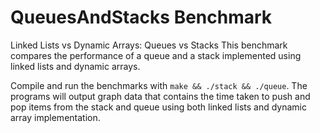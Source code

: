 # QueuesAndStacks Benchmark

Linked Lists vs Dynamic Arrays: Queues vs Stacks
This benchmark compares the performance of a queue and a stack implemented
using linked lists and dynamic arrays.

Compile and run the benchmarks with `make && ./stack && ./queue`.
The programs will output graph data that contains the time taken to
push and pop items from the stack and queue using both linked lists
and dynamic array implementation.